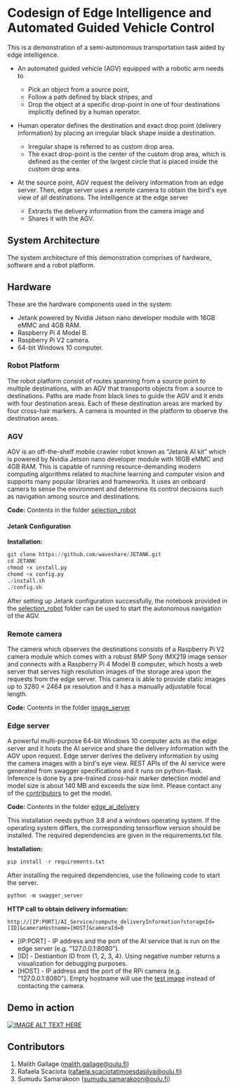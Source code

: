 
# Codesign of Edge Intelligence and Automated Guided Vehicle Control

This is a demonstration of a semi-autonomous transportation task aided by edge intelligence. 
- An automated guided vehicle (AGV) equipped with a robotic arm needs to 
  - Pick an object from a source point,
  - Follow a path defined by black stripes, and 
  - Drop the object at a specific drop-point in one of four destinations implicitly defined by a human operator.

- Human operator defines the destination and exact drop point (delivery information) by placing an irregular black shape inside a destination.
  - Irregular shape is referred to as custom drop area.
  - The exact drop-point is the center of the custom drop area, which is defined as the center of the largest circle that is placed inside the custom drop area. 

- At the source point, AGV request the delivery information from an edge server. Then, edge server uses a remote camera to obtain the bird's eye view of all destinations. The intelligence at the edge server
  - Extracts the delivery information from the camera image and
  - Shares it with the AGV.

## System Architecture

The system architecture of this demonstration comprises of hardware, software and a robot platform.


## Hardware

These are the hardware components used in the system:
- Jetank powered by Nvidia Jetson nano developer module with 16GB eMMC and 4GB RAM.
- Raspberry Pi 4 Model B.
- Raspberry Pi V2 camera.
- 64-bit Windows 10 computer.

### Robot Platform

The robot platform consist of routes spanning from a source point to multiple destinations, with an AGV that transports objects from a source to destinations. Paths are made from black lines to guide the AGV and it ends with four destination areas. Each of these destination areas are marked by four cross-hair markers. A camera is mounted in the platform to observe the destination areas. 

### AGV

AGV is an off-the-shelf mobile crawler robot known as ”Jetank AI kit” which is powered by Nvidia Jetson nano developer module with 16GB eMMC and 4GB RAM. This is capable of running resource-demanding modern computing algorithms related to machine learning and computer vision and supports many popular libraries and frameworks. It uses an onboard camera to sense the environment and determine its control decisions such as navigation among source and destinations.


**Code:**
Contents in the folder [selection_robot](selection_robot)

#### Jetank Configuration

 **Installation:**
```python
git clone https://github.com/waveshare/JETANK.git
cd JETANK
chmod +x install.py
chomd +x config.py
./install.sh
./config.sh
```

After setting up Jetank configuration successfully, the notebook provided in the [selection_robot](selection_robot) folder can be used to start the autonomous navigation of the AGV.

### Remote camera

The camera which observes the destinations consists of a Raspberry Pi V2 camera module which comes with a robust 8MP Sony IMX219 image sensor and connects with a Raspberry Pi 4 Model B computer, which hosts a web server that serves high resolution images of the storage area upon the requests from the edge server. This camera is able to provide static images up to 3280 × 2464 px resolution and it has a manually adjustable focal length.


**Code:**
Contents in the folder [image_server](image_server)

### Edge server

A powerful multi-purpose 64-bit Windows 10 computer acts as the edge server and it hosts the AI service and share the delivery information with the AGV upon request. Edge server derives the delivery information by using the camera images with a bird's eye view. REST APIs of the AI service were generated from swagger specifications and it runs on python-flask. Inference is done by a pre-trained cross-hair marker detection model and model size is about 140 MB and exceeds the size limit. Please contact any of the [contributors](#contributors) to get the model.


**Code:**
Contents in the folder [edge_ai_delivery](edge_ai_delivery)

This installation needs python 3.8 and a windows operating system. If the operating system differs, the corresponding tensorflow version should be installed. The required dependencies are given in the requirements.txt file. 
 
 **Installation:**
```python
pip install -r requirements.txt
```
After installing the required dependencies, use the following code to start the server.

```python
python -m swagger_server
```

**HTTP call to obtain delivery information:**
```http
http://[IP:PORT]/AI_Service/compute_deliveryInformation?storageId=[ID]&cameraHostname=[HOST]&cameraId=0
```
- [IP:PORT] - IP address and the port of the AI service that is run on the edge server (e.g. "127.0.0.1:8080").
- [ID] - Destiantion ID from \{1, 2, 3, 4\}. Using negative number returns a visualization for debugging purposes.
- [HOST] - IP address and the port of the RPi camera (e.g. "127.0.0.1:8080"). Empty hostname will use the [test image](edge_ai_delivery/swagger_server/models/test_image.jpg) instead of contacting the camera.



## Demo in action

[![IMAGE ALT TEXT HERE](http://img.youtube.com/vi/DhCSCCZbuHo/0.jpg)](http://www.youtube.com/watch?v=DhCSCCZbuHo)

## Contributors
1. Malith Gallage (<malith.gallage@oulu.fi>)
2. Rafaela Scaciota (<rafaela.scaciotatimoesdasilva@oulu.fi>)
3. Sumudu Samarakoon (<sumudu.samarakoon@oulu.fi>)
